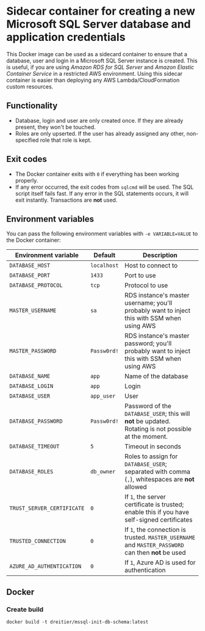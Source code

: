 # Sidecar container for creating a new Microsoft SQL Server database and application credentials
This Docker image can be used as a sidecard container to ensure that a database, user and login in a Microsoft SQL Server instance is created. This is useful, if you are using *Amazon RDS for SQL Server* and *Amazon Elastic Container Service* in a restricted AWS environment. Using this sidecar container is easier than deploying any AWS Lambda/CloudFormation custom resources.

## Functionality
- Database, login and user are only created once. If they are already present, they won't be touched.
- Roles are only upserted. If the user has already assigned any other, non-specified role that role is kept.

## Exit codes
- The Docker container exits with `0` if everything has been working properly.
- If any error occurred, the exit codes from `sqlcmd` will be used. The SQL script itself fails fast. If any error in the SQL statements occurs, it will exit instantly. Transactions are __not__ used.

## Environment variables
You can pass the following environment variables with `-e VARIABLE=VALUE` to the Docker container:

| Environment variable | Default | Description |
| --- | --- | --- |
| `DATABASE_HOST` | `localhost` | Host to connect to |
| `DATABASE_PORT` | `1433` | Port to use |
| `DATABASE_PROTOCOL` | `tcp` | Protocol to use |
| `MASTER_USERNAME` | `sa` | RDS instance's master username; you'll probably want to inject this with SSM when using AWS |
| `MASTER_PASSWORD` | `Passw0rd!` | RDS instance's master password; you'll probably want to inject this with SSM when using AWS |
| `DATABASE_NAME` | `app` | Name of the database |
| `DATABASE_LOGIN` | `app` | Login |
| `DATABASE_USER` | `app_user` | User |
| `DATABASE_PASSWORD` | `Passw0rd!` | Password of the `DATABASE_USER`; this will __not__ be updated. Rotating is not possible at the moment. |
| `DATABASE_TIMEOUT` | `5` | Timeout in seconds |
| `DATABASE_ROLES` | `db_owner` | Roles to assign for `DATABASE_USER`; separated with comma (`,`), whitespaces are __not__ allowed |
| `TRUST_SERVER_CERTIFICATE` | `0` | If `1`, the server certificate is trusted; enable this if you have self-signed certificates |
| `TRUSTED_CONNECTION` | `0` | If `1`, the connection is trusted. `MASTER_USERNAME` and `MASTER_PASSWORD` can then __not__ be used |
| `AZURE_AD_AUTHENTICATION` | `0` | If `1`, Azure AD is used for authentication |

## Docker

### Create build
`docker build -t dreitier/mssql-init-db-schema:latest`